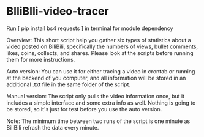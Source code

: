 # BIliBIli-video-tracer

Run [ pip install bs4 requests ] in terminal for module dependency

Overview: This short script help you gather six types of statistics about a video posted on BiliBili, specifically the numbers of views, bullet comments, likes, coins, collects, and shares. Please look at the scripts before running them for more instructions.

Auto version: You can use it for either tracing a video in crontab or running at the backend of you computer, and all information will be stored in an additional .txt file in the same folder of the script.

Manual version: The script only pulls the video information once, but it includes a simple interface and some extra info as well. Nothing is going to be stored, so it's just for test before you use the auto version.

Note: The minimum time between two runs of the script is one minute as BiliBili refrash the data every minute. 
